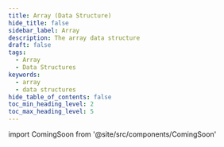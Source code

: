 ```yaml
---
title: Array (Data Structure)
hide_title: false
sidebar_label: Array
description: The array data structure
draft: false
tags: 
  - Array
  - Data Structures
keywords: 
  - array
  - data structures
hide_table_of_contents: false
toc_min_heading_level: 2
toc_max_heading_level: 5
---
```


import ComingSoon from '@site/src/components/ComingSoon'

<ComingSoon />
